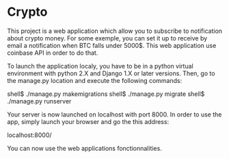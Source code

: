 # Crypto

This project is a web application which allow you to subscribe to notification 
about crypto money. For some exemple, you can set it up to receive by email a 
notification when BTC falls under 5000$. This web application use coinbase API 
in order to do that.

To launch the application localy, you have to be in a python virtual
environment with python 2.X and Django 1.X or later versions. Then, go to the
manage.py location and execute the following commands:

shell$ ./manage.py makemigrations
shell$ ./manage.py migrate
shell$ ./manage.py runserver

Your server is now launched on localhost with port 8000. In order to use the
app, simply launch your browser and go the this address:

localhost:8000/

You can now use the web applications fonctionnalities.
